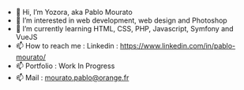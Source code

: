 - 👋 Hi, I’m Yozora, aka Pablo Mourato
- 👀 I’m interested in web development, web design and Photoshop
- 🌱 I’m currently learning HTML, CSS, PHP, Javascript, Symfony and VueJS
- 📫 How to reach me : Linkedin : https://www.linkedin.com/in/pablo-mourato/
- 📫                   Portfolio : Work In Progress
- 📫                   Mail : mourato.pablo@orange.fr

<!---
Yozora0/Yozora0 is a ✨ special ✨ repository because its `README.md` (this file) appears on your GitHub profile.
You can click the Preview link to take a look at your changes.
--->
